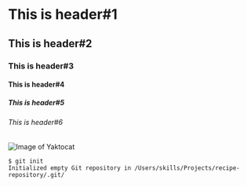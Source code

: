 # This is header#1
## This is header#2
### This is header#3
#### This is header#4
##### This is header#5
###### This is header#6

![Image of Yaktocat](https://octodex.github.com/images/yaktocat.png)

```
$ git init
Initialized empty Git repository in /Users/skills/Projects/recipe-repository/.git/
```
